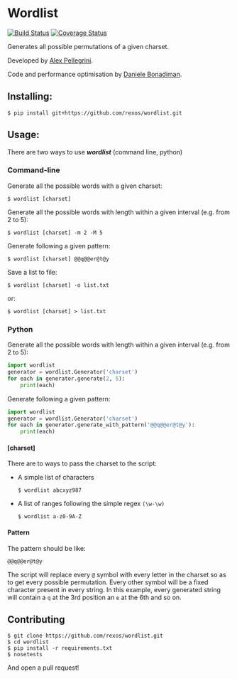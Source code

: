 Wordlist
========

[![Build Status](https://travis-ci.org/dbonadiman/wordlist.svg?branch=master)](https://travis-ci.org/dbonadiman/wordlist)
[![Coverage Status](https://coveralls.io/repos/dbonadiman/wordlist/badge.png?branch=master)](https://coveralls.io/r/dbonadiman/wordlist?branch=master)


Generates all possible permutations of a given charset.

Developed by [Alex Pellegrini](https://github.com/rexos).

Code and performance optimisation by [Daniele Bonadiman](https://github.com/dbonadiman).

## Installing:

```
$ pip install git+https://github.com/rexos/wordlist.git
```

## Usage:

There are two ways to use **_wordlist_** (command line, python)

### Command-line

Generate all the possible words with a given charset:

    $ wordlist [charset]

Generate all the possible words with length within a given interval (e.g. from 2 to 5):

    $ wordlist [charset] -m 2 -M 5

Generate following a given pattern:

    $ wordlist [charset] @@q@@er@t@y

Save a list to file:

    $ wordlist [charset] -o list.txt

or:

    $ wordlist [charset] > list.txt

### Python

Generate all the possible words with length within a given interval (e.g. from 2 to 5):

```python
import wordlist
generator = wordlist.Generator('charset')
for each in generator.generate(2, 5):
    print(each)
```

Generate following a given pattern:

```python
import wordlist
generator = wordlist.Generator('charset')
for each in generator.generate_with_pattern('@@q@@er@t@y'):
    print(each)
```

#### [charset]
There are to ways to pass the charset to the script:
 * A simple list of characters

    `$ wordlist abcxyz987`

 * A list of ranges following the simple regex `(\w-\w)`

    `$ wordlist a-z0-9A-Z`

#### Pattern
The pattern should be like:

`@@q@@er@t@y`

The script will replace every `@` symbol with every letter in the charset so as to get every possible
permutation. Every other symbol will be a fixed character present in every string. In this example, every generated string will contain a `q` at the 3rd position an `e` at the 6th and so on.

## Contributing

```
$ git clone https://github.com/rexos/wordlist.git
$ cd wordlist
$ pip install -r requirements.txt
$ nosetests
```

And open a pull request!
